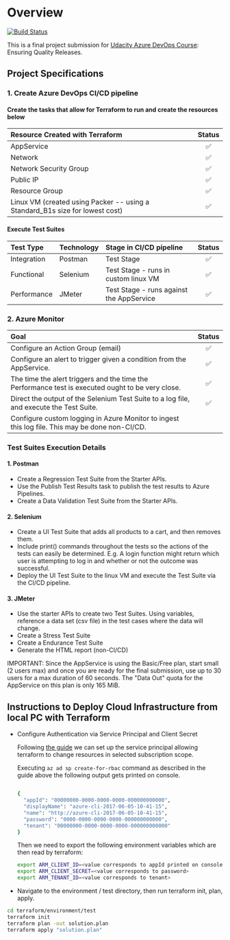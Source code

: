 # Overview

[![Build Status](https://dev.azure.com/udacity-course/project3-qa/_apis/build/status/schildner.udacity-azure-course-project3?branchName=main)](https://dev.azure.com/udacity-course/project3-qa/_build/latest?definitionId=3&branchName=main)

This is a final project submission for [Udacity Azure DevOps Course](https://www.udacity.com/course/devops-engineer-for-microsoft-azure-nanodegree--nd082): Ensuring Quality Releases.

## Project Specifications

### 1. Create Azure DevOps CI/CD pipeline

#### Create the tasks that allow for Terraform to run and create the resources below

Resource Created with Terraform | Status
:--- | :---:
AppService | :white_check_mark:
Network | :white_check_mark:
Network Security Group | :white_check_mark:
Public IP | :white_check_mark:
Resource Group | :white_check_mark:
Linux VM (created using Packer -- using a Standard_B1s size for lowest cost) | :white_check_mark:

#### Execute Test Suites

Test Type | Technology | Stage in CI/CD pipeline | Status
:--- | :--- | :--- | :---:
Integration | Postman | Test Stage | :white_check_mark:
Functional | Selenium | Test Stage - runs in custom linux VM | :white_check_mark:
Performance | JMeter | Test Stage - runs against the AppService| :white_check_mark:

### 2. Azure Monitor

Goal | Status
:--- | :---:
Configure an Action Group (email) | :white_check_mark:
Configure an alert to trigger given a condition from the AppService. | :white_check_mark:
The time the alert triggers and the time the Performance test is executed ought to be very close. | :white_check_mark:
Direct the output of the Selenium Test Suite to a log file, and execute the Test Suite. | :white_check_mark:
Configure custom logging in Azure Monitor to ingest this log file. This may be done non-CI/CD. |

### Test Suites Execution Details

#### 1. Postman

- Create a Regression Test Suite from the Starter APIs. 
- Use the Publish Test Results task to publish the test results to Azure Pipelines.
- Create a Data Validation Test Suite from the Starter APIs.

#### 2. Selenium

- Create a UI Test Suite that adds all products to a cart, and then removes them.
- Include print() commands throughout the tests so the actions of the tests can easily be determined. E.g. A login function might return which user is attempting to log in and whether or not the outcome was successful.
- Deploy the UI Test Suite to the linux VM and execute the Test Suite via the CI/CD pipeline.

#### 3. JMeter

- Use the starter APIs to create two Test Suites. Using variables, reference a data set (csv file) in the test cases where the data will change.
- Create a Stress Test Suite
- Create a Endurance Test Suite 
- Generate the HTML report (non-CI/CD)

IMPORTANT: Since the AppService is using the Basic/Free plan, start small (2 users max) and once you are ready for the final submission, use up to 30 users for a max duration of 60 seconds. The "Data Out" quota for the AppService on this plan is only 165 MiB.

## Instructions to Deploy Cloud Infrastructure from local PC with Terraform

- Configure Authentication via Service Principal and Client Secret

  Following [the guide](https://registry.terraform.io/providers/hashicorp/azurerm/latest/docs/guides/service_principal_client_secret) we can set up the service principal allowing terraform to change resources in selected subscription scope.

  Executing `az ad sp create-for-rbac` command as described in the guide above the following output gets printed on console.

  ```bash

  {
    "appId": "00000000-0000-0000-0000-000000000000",
    "displayName": "azure-cli-2017-06-05-10-41-15",
    "name": "http://azure-cli-2017-06-05-10-41-15",
    "password": "0000-0000-0000-0000-000000000000",
    "tenant": "00000000-0000-0000-0000-000000000000"
  }
  ```

  Then we need to export the following environment variables which are then read by terraform:

  ```bash
  export ARM_CLIENT_ID=<value corresponds to appId printed on console>
  export ARM_CLIENT_SECRET=<value corresponds to password>
  export ARM_TENANT_ID=<value corresponds to tenant>
  ```

- Navigate to the environment / test directory, then run terraform init, plan, apply.

```bash
cd terraform/environment/test
terraform init
terraform plan -out solution.plan
terraform apply "solution.plan"
```

